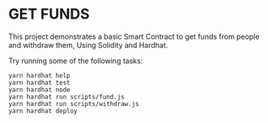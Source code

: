 # GET FUNDS

This project demonstrates a basic Smart Contract to get funds from people and withdraw them, Using Solidity and Hardhat.


Try running some of the following tasks:


```shell
yarn hardhat help
yarn hardhat test
yarn hardhat node
yarn hardhat run scripts/fund.js
yarn hardhat run scripts/withdraw.js
yarn hardhat deploy
```
